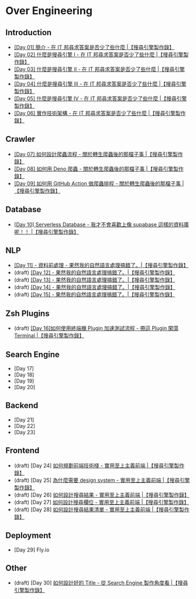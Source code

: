 # Over Engineering


## Introduction

- [\[Day 01\] 簡介 - 在 IT 邦尋求答案是否少了些什麼 |【搜尋引擎製作錄】](./articles/01_introduction.md)
- [\[Day 02\] 什麼是搜尋引擎 I - 在 IT 邦尋求答案是否少了些什麼 |【搜尋引擎製作錄】](./articles/02_what_is_search_engine_I.md)
- [\[Day 03\] 什麼是搜尋引擎 II - 在 IT 邦尋求答案是否少了些什麼 |【搜尋引擎製作錄】](./articles/03_what_is_search_engine_II.md)
- [\[Day 04\] 什麼是搜尋引擎 III - 在 IT 邦尋求答案是否少了些什麼 |【搜尋引擎製作錄】](./articles/04_what_is_search_engine_III.md)
- [\[Day 05\] 什麼是搜尋引擎 IV - 在 IT 邦尋求答案是否少了些什麼 |【搜尋引擎製作錄】](./articles/05_what_is_search_engine_IV.md)
- [\[Day 06\] 實作技術架構 - 在 IT 邦尋求答案是否少了些什麼 |【搜尋引擎製作錄】](./articles/06_architecture.md)


## Crawler

- [\[Day 07\] 如何設計爬蟲流程 - 關於轉生爬蟲後的那檔子事 |【搜尋引擎製作錄】](./articles/07_crawler_I.md)
- [\[Day 08\] 如何用 Deno 爬蟲 - 關於轉生爬蟲後的那檔子事 |【搜尋引擎製作錄】](./articles/08_crawler_II.md)
- [\[Day 09\] 如何用 GitHub Action 做爬蟲排程 - 關於轉生爬蟲後的那檔子事 |【搜尋引擎製作錄】](./articles/09_crawler_III.md)


## Database

- [\[Day 10\] Serverless Database - 我才不會喜歡上像 supabase 這樣的資料庫呢！！ |【搜尋引擎製作錄】](./articles/10_supabase.md)


## NLP

- [\[Day 11\] - 資料前處理 - 果然我的自然語言處理搞錯了。|【搜尋引擎製作錄】](./articles/11_data_processing_I.md)
- (draft) [\[Day 12\] - 果然我的自然語言處理搞錯了。|【搜尋引擎製作錄】](./articles/12_.md)
- (draft) [\[Day 13\] - 果然我的自然語言處理搞錯了。|【搜尋引擎製作錄】](./articles/13_.md)
- (draft) [\[Day 14\] - 果然我的自然語言處理搞錯了。|【搜尋引擎製作錄】](./articles/14_.md)
- (draft) [\[Day 15\] - 果然我的自然語言處理搞錯了。|【搜尋引擎製作錄】](./articles/15_.md)


## Zsh Plugins

- (draft) [\[Day 16\]如何使用終端機 Plugin 加速測試流程 - 帶這 Plugin 闖蕩 Terminal |【搜尋引擎製作錄】](./draft/plugin/plugin-1.md)


## Search Engine

- [Day 17]
- [Day 18]
- [Day 19]
- [Day 20]


## Backend

- [Day 21]
- [Day 22]
- [Day 23]


## Frontend

- (draft) [Day 24] [如何規劃前端技術棧 - 實用至上主義前端 |【搜尋引擎製作錄】](./draft/frontend/tech-stack.md)
- (draft) [Day 25] [為什麼需要 design system - 實用至上主義前端 |【搜尋引擎製作錄】](./draft/frontend/design.md)
- (draft) [Day 26] [如何設計搜尋結果 - 實用至上主義前端 |【搜尋引擎製作錄】](./draft/frontend/result.md)
- (draft) [Day 27] [如何設計搜尋欄位 - 實用至上主義前端 |【搜尋引擎製作錄】](./draft/frontend/combobox.md)
- (draft) [Day 28] [如何設計搜尋結果清單 - 實用至上主義前端 |【搜尋引擎製作錄】](./draft/frontend/result-list.md)


## Deployment

- [Day 29] Fly.io


## Other

- (draft) [Day 30] [如何設計好的 Title - 從 Search Engine 製作角度看 |【搜尋引擎製作錄】](./draft/misc/title.md)
